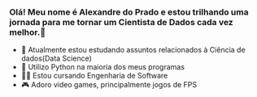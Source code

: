 ### Olá! Meu nome é Alexandre do Prado e estou trilhando uma jornada para me tornar um Cientista de Dados cada vez melhor.👋


- 🤖 Atualmente estou estudando assuntos relacionados à Ciência de dados(Data Science)
- 🐍 Utilizo Python na maioria dos meus programas
- 🧑‍💻 Estou cursando Engenharia de Software
- 🎮 Adoro video games, principalmente jogos de FPS

